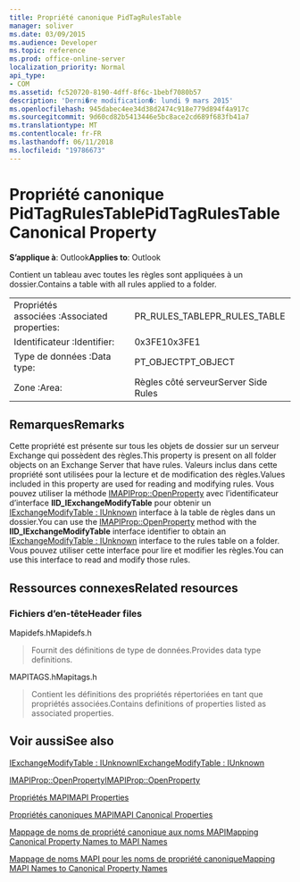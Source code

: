 ```yaml
---
title: Propriété canonique PidTagRulesTable
manager: soliver
ms.date: 03/09/2015
ms.audience: Developer
ms.topic: reference
ms.prod: office-online-server
localization_priority: Normal
api_type:
- COM
ms.assetid: fc520720-8190-4dff-8f6c-1bebf7080b57
description: 'Derni�re modification�: lundi 9 mars 2015'
ms.openlocfilehash: 945dabec4ee34d38d2474c918e779d894f4a917c
ms.sourcegitcommit: 9d60cd82b5413446e5bc8ace2cd689f683fb41a7
ms.translationtype: MT
ms.contentlocale: fr-FR
ms.lasthandoff: 06/11/2018
ms.locfileid: "19786673"
---
```

# <a name="pidtagrulestable-canonical-property"></a><span data-ttu-id="25c64-103">Propriété canonique PidTagRulesTable</span><span class="sxs-lookup"><span data-stu-id="25c64-103">PidTagRulesTable Canonical Property</span></span>

  
  
<span data-ttu-id="25c64-104">**S’applique à**: Outlook</span><span class="sxs-lookup"><span data-stu-id="25c64-104">**Applies to**: Outlook</span></span> 
  
<span data-ttu-id="25c64-105">Contient un tableau avec toutes les règles sont appliquées à un dossier.</span><span class="sxs-lookup"><span data-stu-id="25c64-105">Contains a table with all rules applied to a folder.</span></span>
  
|||
|:-----|:-----|
|<span data-ttu-id="25c64-106">Propriétés associées :</span><span class="sxs-lookup"><span data-stu-id="25c64-106">Associated properties:</span></span>  <br/> |<span data-ttu-id="25c64-107">PR_RULES_TABLE</span><span class="sxs-lookup"><span data-stu-id="25c64-107">PR_RULES_TABLE</span></span>  <br/> |
|<span data-ttu-id="25c64-108">Identificateur :</span><span class="sxs-lookup"><span data-stu-id="25c64-108">Identifier:</span></span>  <br/> |<span data-ttu-id="25c64-109">0x3FE1</span><span class="sxs-lookup"><span data-stu-id="25c64-109">0x3FE1</span></span>  <br/> |
|<span data-ttu-id="25c64-110">Type de données :</span><span class="sxs-lookup"><span data-stu-id="25c64-110">Data type:</span></span>  <br/> |<span data-ttu-id="25c64-111">PT_OBJECT</span><span class="sxs-lookup"><span data-stu-id="25c64-111">PT_OBJECT</span></span>  <br/> |
|<span data-ttu-id="25c64-112">Zone :</span><span class="sxs-lookup"><span data-stu-id="25c64-112">Area:</span></span>  <br/> |<span data-ttu-id="25c64-113">Règles côté serveur</span><span class="sxs-lookup"><span data-stu-id="25c64-113">Server Side Rules</span></span>  <br/> |
   
## <a name="remarks"></a><span data-ttu-id="25c64-114">Remarques</span><span class="sxs-lookup"><span data-stu-id="25c64-114">Remarks</span></span>

<span data-ttu-id="25c64-115">Cette propriété est présente sur tous les objets de dossier sur un serveur Exchange qui possèdent des règles.</span><span class="sxs-lookup"><span data-stu-id="25c64-115">This property is present on all folder objects on an Exchange Server that have rules.</span></span> <span data-ttu-id="25c64-116">Valeurs inclus dans cette propriété sont utilisées pour la lecture et de modification des règles.</span><span class="sxs-lookup"><span data-stu-id="25c64-116">Values included in this property are used for reading and modifying rules.</span></span> <span data-ttu-id="25c64-117">Vous pouvez utiliser la méthode [IMAPIProp::OpenProperty](imapiprop-openproperty.md) avec l’identificateur d’interface **IID_IExchangeModifyTable** pour obtenir un [IExchangeModifyTable : IUnknown](iexchangemodifytableiunknown.md) interface à la table de règles dans un dossier.</span><span class="sxs-lookup"><span data-stu-id="25c64-117">You can use the [IMAPIProp::OpenProperty](imapiprop-openproperty.md) method with the **IID_IExchangeModifyTable** interface identifier to obtain an [IExchangeModifyTable : IUnknown](iexchangemodifytableiunknown.md) interface to the rules table on a folder.</span></span> <span data-ttu-id="25c64-118">Vous pouvez utiliser cette interface pour lire et modifier les règles.</span><span class="sxs-lookup"><span data-stu-id="25c64-118">You can use this interface to read and modify those rules.</span></span> 
  
## <a name="related-resources"></a><span data-ttu-id="25c64-119">Ressources connexes</span><span class="sxs-lookup"><span data-stu-id="25c64-119">Related resources</span></span>

### <a name="header-files"></a><span data-ttu-id="25c64-120">Fichiers d’en-tête</span><span class="sxs-lookup"><span data-stu-id="25c64-120">Header files</span></span>

<span data-ttu-id="25c64-121">Mapidefs.h</span><span class="sxs-lookup"><span data-stu-id="25c64-121">Mapidefs.h</span></span>
  
> <span data-ttu-id="25c64-122">Fournit des définitions de type de données.</span><span class="sxs-lookup"><span data-stu-id="25c64-122">Provides data type definitions.</span></span>
    
<span data-ttu-id="25c64-123">MAPITAGS.h</span><span class="sxs-lookup"><span data-stu-id="25c64-123">Mapitags.h</span></span>
  
> <span data-ttu-id="25c64-124">Contient les définitions des propriétés répertoriées en tant que propriétés associées.</span><span class="sxs-lookup"><span data-stu-id="25c64-124">Contains definitions of properties listed as associated properties.</span></span> 
    
## <a name="see-also"></a><span data-ttu-id="25c64-125">Voir aussi</span><span class="sxs-lookup"><span data-stu-id="25c64-125">See also</span></span>



[<span data-ttu-id="25c64-126">IExchangeModifyTable : IUnknown</span><span class="sxs-lookup"><span data-stu-id="25c64-126">IExchangeModifyTable : IUnknown</span></span>](iexchangemodifytableiunknown.md)
  
[<span data-ttu-id="25c64-127">IMAPIProp::OpenProperty</span><span class="sxs-lookup"><span data-stu-id="25c64-127">IMAPIProp::OpenProperty</span></span>](imapiprop-openproperty.md)


[<span data-ttu-id="25c64-128">Propriétés MAPI</span><span class="sxs-lookup"><span data-stu-id="25c64-128">MAPI Properties</span></span>](mapi-properties.md)
  
[<span data-ttu-id="25c64-129">Propriétés canoniques MAPI</span><span class="sxs-lookup"><span data-stu-id="25c64-129">MAPI Canonical Properties</span></span>](mapi-canonical-properties.md)
  
[<span data-ttu-id="25c64-130">Mappage de noms de propriété canonique aux noms MAPI</span><span class="sxs-lookup"><span data-stu-id="25c64-130">Mapping Canonical Property Names to MAPI Names</span></span>](mapping-canonical-property-names-to-mapi-names.md)
  
[<span data-ttu-id="25c64-131">Mappage de noms MAPI pour les noms de propriété canonique</span><span class="sxs-lookup"><span data-stu-id="25c64-131">Mapping MAPI Names to Canonical Property Names</span></span>](mapping-mapi-names-to-canonical-property-names.md)

